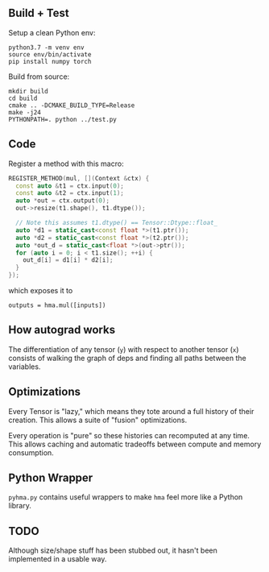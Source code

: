## Build + Test

Setup a clean Python env:

```
python3.7 -m venv env
source env/bin/activate
pip install numpy torch
```

Build from source:

```
mkdir build
cd build
cmake .. -DCMAKE_BUILD_TYPE=Release
make -j24
PYTHONPATH=. python ../test.py
```

## Code

Register a method with this macro:

```cpp
REGISTER_METHOD(mul, [](Context &ctx) {
  const auto &t1 = ctx.input(0);
  const auto &t2 = ctx.input(1);
  auto *out = ctx.output(0);
  out->resize(t1.shape(), t1.dtype());

  // Note this assumes t1.dtype() == Tensor::Dtype::float_
  auto *d1 = static_cast<const float *>(t1.ptr());
  auto *d2 = static_cast<const float *>(t2.ptr());
  auto *out_d = static_cast<float *>(out->ptr());
  for (auto i = 0; i < t1.size(); ++i) {
    out_d[i] = d1[i] * d2[i];
  }
});
```

which exposes it to

```
outputs = hma.mul([inputs])
```



## How autograd works

The differentiation of any tensor (`y`) with respect to another tensor (`x`) consists of
walking the graph of deps and finding all paths between the variables.

## Optimizations

Every Tensor is "lazy," which means they tote around a full history of their creation.
This allows a suite of "fusion" optimizations.

Every operation is "pure" so these histories can recomputed at any time.
This allows caching and automatic tradeoffs between compute and memory consumption.

## Python Wrapper

`pyhma.py` contains useful wrappers to make `hma` feel more like a Python library.

## TODO

Although size/shape stuff has been stubbed out, it hasn't been implemented in a usable way.

